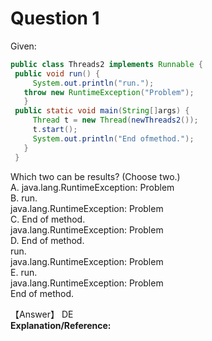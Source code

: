 # Question 1
Given:  
```Java
public class Threads2 implements Runnable {
 public void run() {
     System.out.println("run.");
   throw new RuntimeException("Problem");
   }
 public static void main(String[]args) {
     Thread t = new Thread(newThreads2());
     t.start();
     System.out.println("End ofmethod.");
   }
 }
```
 Which two can be results? (Choose two.)  
 A. java.lang.RuntimeException: Problem  
 B. run.  
    java.lang.RuntimeException: Problem  
 C. End of method.  
    java.lang.RuntimeException: Problem   
 D. End of method.  
    run.  
    java.lang.RuntimeException: Problem  
 E. run.  
    java.lang.RuntimeException: Problem  
    End of method.  

【Answer】 DE  
**Explanation/Reference:**  

